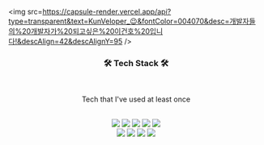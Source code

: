 <img src=https://capsule-render.vercel.app/api?type=transparent&text=KunVeloper_😉&fontColor=004070&desc=개발자들의%20개발자가%20되고싶은%20이건호%20입니다!&descAlign=42&descAlignY=95 />
<br />
<div align="center">
  <h3>🛠 Tech Stack 🛠</h3>
  <br />
  <p>Tech that I've used at least once</p>
  <br />
  <div>
    <img src="https://img.shields.io/badge/Python-1e415e?style=flat&logo=Python&logoColor=white"/>
    <img src="https://img.shields.io/badge/C-5f92c6?style=flat&logo=C&logoColor=white"/>
    <img src="https://img.shields.io/badge/C++-005694?style=flat&logo=C%2b%2b&logoColor=white"/>
    <img src="https://img.shields.io/badge/React-46caf3?style=flat&logo=React&logoColor=white"/>
    <img src="https://img.shields.io/badge/Javascript-ebd519?style=flat&logo=Javascript&logoColor=white&fontColor=white"/>
  </div>
  <div>
    <img src="https://img.shields.io/badge/Prisma-27313f?style=flat&logo=prisma&logoColor=white"/>
    <img src="https://img.shields.io/badge/ApolloGraphQL-a300f0?style=flat&logo=apollographql&logoColor=white"/>
    <img src="https://img.shields.io/badge/Kubernetes-2e67d9?style=flat&logo=kubernetes&logoColor=white"/>
    <img src="https://img.shields.io/badge/SQlite3-8dd1e4?style=flat&logo=sqlite&logoColor=white"/>
  </div>
</div>
<!--
**kunholee98/kunholee98** is a ✨ _special_ ✨ repository because its `README.md` (this file) appears on your GitHub profile.

Here are some ideas to get you started:

- 🔭 I’m currently working on ...
- 🌱 I’m currently learning ...
- 👯 I’m looking to collaborate on ...
- 🤔 I’m looking for help with ...
- 💬 Ask me about ...
- 📫 How to reach me: ...
- 😄 Pronouns: ...
- ⚡ Fun fact: ...
-->

